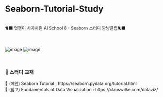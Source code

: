 # Seaborn-Tutorial-Study
<br>
  🐈‍⬛ 멋쟁이 사자처럼 AI School 8 - Seaborn 스터디 깜냥클럽🐈‍⬛
<br><br><br>

![image](https://user-images.githubusercontent.com/124337933/230539708-b2fef769-f1ca-4d12-840b-a2f6c0095e8d.png)
![image](https://user-images.githubusercontent.com/124337933/230539731-321da624-61c7-4cbb-b3ea-97f05f512a06.png)

<br>

<h3> 📖 스터디 교재 </h3>
<p> 📌 (메인) Seaborn Tutorial : https://seaborn.pydata.org/tutorial.html <br>
📌 (참고) Fundamentals of Data Visualization : https://clauswilke.com/dataviz/
</p>
<br>

